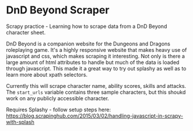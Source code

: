 # DnD Beyond Scraper
Scrapy practice - Learning how to scrape data from a DnD Beyond character sheet.

DnD Beyond is a companion website for the Dungeons and Dragons roleplaying game. It's a highly responsive website that makes heavy use of javascript and css, which makes scraping it interesting. Not only is there a large amount of html attributes to handle but much of the data is loaded through javascript. This made it a great way to try out splashy as well as to learn more about xpath selectors.

Currently this will scrape character name, ability scores, skills and attacks. The `start_urls` variable contains three sample characters, but this shoukd work on any publicly accessible character.

Requires Splashy - follow setup steps here: https://blog.scrapinghub.com/2015/03/02/handling-javascript-in-scrapy-with-splash
